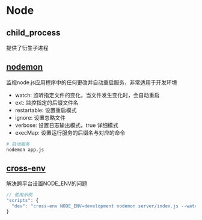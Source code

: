 # Node

## child_process
提供了衍生子进程


## [nodemon](https://www.npmjs.com/package/nodemon)
监视node.js应用程序中的任何更改并自动重启服务，非常适用于开发环境
- watch: 监听指定文件的变化，当文件发生变化时，会自动重启
- ext: 监控指定的后缀文件名
- restartable: 设置重启模式
- ignore: 设置忽略文件
- verbose: 设置日志输出模式，true 详细模式
- execMap: 设置运行服务的后缀名与对应的命令

```sh
# 启动服务
nodemon app.js
```

## [cross-env](https://www.npmjs.com/package/cross-env)
解决跨平台设置NODE_ENV的问题

```js
// 使用示例
"scripts": {
  "dev": "cross-env NODE_ENV=development nodemon server/index.js --watch server"
}
```